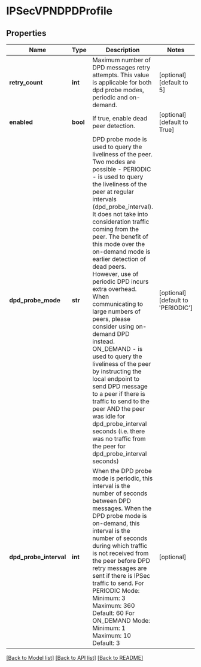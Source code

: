 # IPSecVPNDPDProfile

## Properties
Name | Type | Description | Notes
------------ | ------------- | ------------- | -------------
**retry_count** | **int** | Maximum number of DPD messages retry attempts. This value is applicable for both dpd probe modes, periodic and on-demand. | [optional] [default to 5]
**enabled** | **bool** | If true, enable dead peer detection. | [optional] [default to True]
**dpd_probe_mode** | **str** | DPD probe mode is used to query the liveliness of the peer. Two modes are possible - PERIODIC - is used to query the liveliness of the peer at regular intervals (dpd_probe_interval). It does not take into consideration traffic coming from the peer. The benefit of this mode over the on-demand mode is earlier detection of dead peers. However, use of periodic DPD incurs extra overhead. When communicating to large numbers of peers, please consider using on-demand DPD instead. ON_DEMAND - is used to query the liveliness of the peer by instructing the local endpoint to send DPD message to a peer if there is traffic to send to the peer AND the peer was idle for dpd_probe_interval seconds (i.e. there was no traffic from the peer for dpd_probe_interval seconds)  | [optional] [default to 'PERIODIC']
**dpd_probe_interval** | **int** | When the DPD probe mode is periodic, this interval is the number of seconds between DPD messages. When the DPD probe mode is on-demand, this interval is the number of seconds during which traffic is not received from the peer before DPD retry messages are sent if there is IPSec traffic to send. For PERIODIC Mode:    Minimum: 3    Maximum: 360    Default: 60 For ON_DEMAND Mode:    Minimum: 1    Maximum: 10    Default: 3  | [optional] 

[[Back to Model list]](../README.md#documentation-for-models) [[Back to API list]](../README.md#documentation-for-api-endpoints) [[Back to README]](../README.md)

